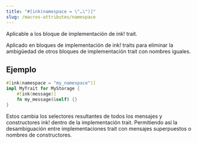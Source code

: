 ```yaml
---
title: "#[ink(namespace = \"…\")]"
slug: /macros-attributes/namespace
---
```


Aplicable a los bloque de implementación de ink! trait.

Aplicado en bloques de implementación de ink! traits para eliminar la ambigüedad de otros
bloques de implementación trait con nombres iguales.

## Ejemplo

```rust
#[ink(namespace = "my_namespace")]
impl MyTrait for MyStorage {
    #[ink(message)]
    fn my_message(&self) {}
}
```
Estos cambia los selectores resultantes de todos los mensajes y  constructores ink! dentro de la implementación trait.
Permitiendo así la desambiguación entre implementaciones trait con mensajes superpuestos o nombres de constructores.
